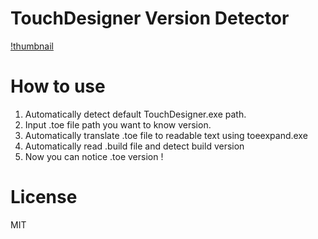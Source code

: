 # TouchDesigner Version Detector

[!thumbnail](https://github.com/kodai100/TouchDesignerVersionDetector/blob/master/img/tumbnail.png)

# How to use

1. Automatically detect default TouchDesigner.exe path.
2. Input .toe file path you want to know version.
3. Automatically translate .toe file to readable text using toeexpand.exe
4. Automatically read .build file and detect build version
5. Now you can notice .toe version !



# License

MIT